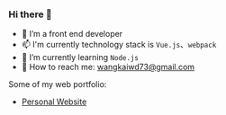 ### Hi there 👋
- 🔭 I’m a front end developer
- 📫 I'm currently technology stack is `Vue.js`、`webpack`
- 🌱 I’m currently learning `Node.js`
- 💬 How to reach me: wangkaiwd73@gmail.com

Some of my web portfolio:
- [Personal Website](https://www.zhihu.com/column/c_1134526392380248064)
